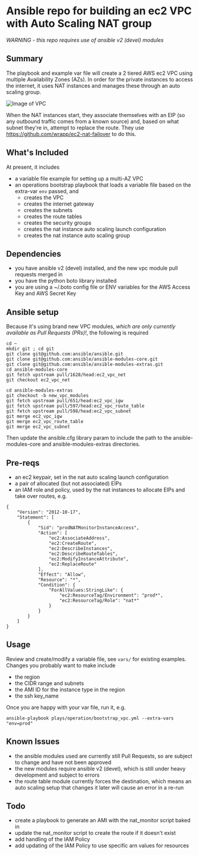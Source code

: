 # Ansible repo for building an ec2 VPC with Auto Scaling NAT group 

*WARNING - this repo requires use of ansible v2 (devel) modules*

## Summary

The playbook and example var file will create a 2 tiered AWS ec2 VPC using multiple Availability Zones (AZs). In order for the private instances to access the internet, it uses NAT instances and manages these through an auto scaling group.   

![Image of VPC](https://github.com/halberom/ansible_ec2_vpc_nat_asg/images/VPC.png)

When the NAT instances start, they associate themselves with an EIP (so any outbound traffic comes from a known source) and, based on what subnet they're in, attempt to replace the route.  They use https://github.com/wrapp/ec2-nat-failover to do this.

## What's Included

At present, it includes
- a variable file example for setting up a multi-AZ VPC 
- an operations bootstrap playbook that loads a variable file based on the extra-var ```env``` passed, and 
    - creates the VPC
    - creates the internet gateway
    - creates the subnets
    - creates the route tables
    - creates the security groups
    - creates the nat instance auto scaling launch configuration 
    - creates the nat instance auto scaling group

## Dependencies

- you have ansible v2 (devel) installed, and the new vpc module pull requests merged in
- you have the python boto library installed
- you are using a ~/.boto config file or ENV variables for the AWS Access Key and AWS Secret Key 

## Ansible setup

Because it's using brand new VPC modules, _which are only currently available as Pull Requests (PRs)!_, the following is required

```
cd ~
mkdir git ; cd git
git clone git@github.com:ansible/ansible.git
git clone git@github.com:ansible/ansible-modules-core.git
git clone git@github.com:ansible/ansible-modules-extras.git
cd ansible-modules-core
git fetch upstream pull/1628/head:ec2_vpc_net
git checkout ec2_vpc_net

cd ansible-modules-extras
git checkout -b new_vpc_modules
git fetch upstream pull/651/head:ec2_vpc_igw
git fetch upstream pull/597/head:ec2_vpc_route_table
git fetch upstream pull/598/head:ec2_vpc_subnet
git merge ec2_vpc_igw
git merge ec2_vpc_route_table
git merge ec2_vpc_subnet
```
Then update the ansible.cfg library param to include the path to the ansible-modules-core and ansible-modules-extras directories.

## Pre-reqs

- an ec2 keypair, set in the nat auto scaling launch configuration
- a pair of allocated (but not associated) EIPs
- an IAM role and policy, used by the nat instances to allocate EIPs and take over routes, e.g.
```
{
    "Version": "2012-10-17",
    "Statement": [
        {
            "Sid": "prodNATMonitorInstanceAccess",
            "Action": [
                "ec2:AssociateAddress",
                "ec2:CreateRoute",
                "ec2:DescribeInstances",
                "ec2:DescribeRouteTables",
                "ec2:ModifyInstanceAttribute",
                "ec2:ReplaceRoute"
            ],
            "Effect": "Allow",
            "Resource": "*",
            "Condition": {
                "ForAllValues:StringLike": {
                    "ec2:ResourceTag/Environment": "prod*",
                    "ec2:ResourceTag/Role": "nat*"
                }
            }
        }
    ]
}
```

## Usage

Review and create/modify a variable file, see ```vars/``` for existing examples.  Changes you probably want to make include
- the region
- the CIDR range and subnets
- the AMI ID for the instance type in the region
- the ssh key_name

Once you are happy with your var file, run it, e.g.

    ansible-playbook plays/operation/bootstrap_vpc.yml --extra-vars "env=prod"

## Known Issues

- the ansible modules used are currently still Pull Requests, so are subject to change and have not been approved
- the new modules require ansible v2 (devel), which is still under heavy development and subject to errors
- the route table module currently forces the destination, which means an auto scaling setup that changes it later will cause an error in a re-run 

## Todo

- create a playbook to generate an AMI with the nat_monitor script baked in
- update the nat_monitor script to create the route if it doesn't exist
- add handling of the IAM Policy
- add updating of the IAM Policy to use specific arn values for resources
